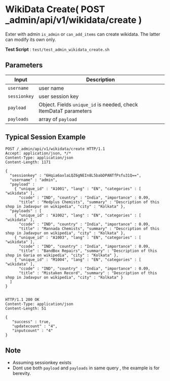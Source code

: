 # WikiData Create( POST _admin/api/v1/wikidata/create )

Exter with admin `is_admin` or `can_add_items` can create wikidata. The latter can modify its own only.

**Test Script** : `test/test_admin_wikidata_create.sh`

## Parameters

| Input | Description |
| ---- | ----------- |
| `username` | user name |
| `sessionkey` | user session key |
| `payload` | Object. Fields `unique_id` is needed, check ItemDataT parameters|
| `payloads` | array of `payload` |

## Typical Session Example

```
POST /_admin/api/v1/wikidata/create HTTP/1.1
Accept: application/json, */*
Content-Type: application/json
Content-Length: 1171

{
  "sessionkey" : "6Hqia6axlaLQZ6gNEIn8L5babDPANTfPsfu31Q==",
  "username" : "admin",
  "payload" : 
    { "unique_id" : "A1001", "lang" : "EN", "categories" : [ "wikidata" ],
      "ccode" : "IND", "country" : "India", "importance" : 0.09,
      "title" : "Medplus Chemists", "summary" : "Description of this shop in Jadavpur on wikipedia", "city" : "Kolkata" },
  "payloads" : [
    { "unique_id" : "A1002", "lang" : "EN", "categories" : [ "wikidata" ],
      "ccode" : "IND", "country" : "India", "importance" : 0.09,
      "title" : "Mannada Chemists", "summary" : "Description of this shop in Jadavpur on wikipedia", "city" : "Kolkata" },
    { "unique_id" : "A1003", "lang" : "EN", "categories" : [ "wikidata" ],
      "ccode" : "IND", "country" : "India", "importance" : 0.09,
      "title" : "BandBox Repairs", "summary" : "Description of this shop in Garia on wikipedia", "city" : "Kolkata" },
    { "unique_id" : "M1004", "lang" : "EN", "categories" : [ "wikidata" ],
      "ccode" : "IND", "country" : "India", "importance" : 0.09,
      "title" : "Mistaken Record", "summary" : "Description of this shop in Jadavpur on wikipedia", "city" : "Kolkata" }
  ]
}


HTTP/1.1 200 OK
Content-Type: application/json
Content-Length: 51

{
   "success" : true,
   "updatecount" : "4",
   "inputcount" : "4"
}
```

## Note

- Assuming sessionkey exists
- Dont use both `payload` and `payloads` in same query , the example is for berevity.


